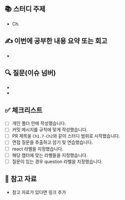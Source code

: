 ## 📚 스터디 주제

- Ch.

## ✍️ 이번에 공부한 내용 요약 또는 회고

-

## 🔍 질문(이슈 넘버)

-
-

## ✅ 체크리스트

- [ ] 개인 폴더 안에 작성했습니다.
- [ ] 커밋 메시지를 규칙에 맞게 작성했습니다.
- [ ] PR 제목을 `Ch1.7-Ch2`와 같이 스터디 범위로 시작했습니다.
- [ ] 면접 질문을 추출하고 암기 및 연습했습니다.
- [ ] react 라벨을 지정했습니다.
- [ ] 해당 챕터에 맞는 라벨들을 지정했습니다.
- [ ] 질문이 있는 경우 question 라벨을 지정했습니다.

## 📎 참고 자료

- 참고 자료가 있다면 링크 추가
